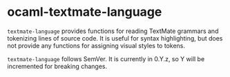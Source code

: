 # ocaml-textmate-language

`textmate-language` provides functions for reading TextMate grammars and
tokenizing lines of source code. It is useful for syntax highlighting, but
does not provide any functions for assigning visual styles to tokens.

`textmate-language` follows SemVer. It is currently in 0.Y.z, so Y will be
incremented for breaking changes.
